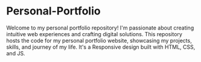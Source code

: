 # Personal-Portfolio
Welcome to my personal portfolio repository! I'm passionate about creating intuitive web experiences and crafting digital solutions. This repository hosts the code for my personal portfolio website, showcasing my projects, skills, and journey of my life. It's a Responsive design built with HTML, CSS, and JS.

